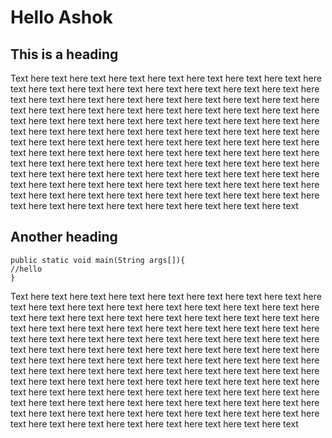 # Hello Ashok
## This is a heading
Text here text here text here text here text here text here text here text here text here text here text here text here text here text here text here text here text here text here text here text here text here text here text here text here text here text here text here text here text here text here text here text here text here text here text here text here text here text here text here text here text here text here text here text here text here text here text here text here text here text here text here text here text here text here text here text here text here text here text here text here text here text here text here text here text here text here text here text here text here text here text here text here text here text here text here text here text here text here text here text here text here text here text here text here text here text here text here text here text here text here text here text here text here text here text here text here text here text here text here text here text here text here text here text
## Another heading
```
public static void main(String args[]){
//hello
}
```
Text here text here text here text here text here text here text here text here text here text here text here text here text here text here text here text here text here text here text here text here text here text here text here text here text here text here text here text here text here text here text here text here text here text here text here text here text here text here text here text here text here text here text here text here text here text here text here text here text here text here text here text here text here text here text here text here text here text here text here text here text here text here text here text here text here text here text here text here text here text here text here text here text here text here text here text here text here text here text here text here text here text here text here text here text here text here text here text here text here text here text here text here text here text here text here text here text here text here text here text here text here text here text here text
